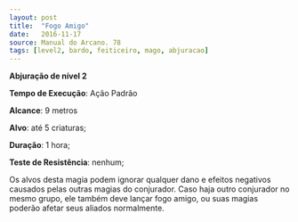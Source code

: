 ```yaml
---
layout: post
title:  "Fogo Amigo"
date:   2016-11-17
source: Manual do Arcano. 78
tags: [level2, bardo, feiticeiro, mago, abjuracao]
---
```


**Abjuração de nível 2**

**Tempo de Execução**: Ação Padrão

**Alcance**: 9 metros

**Alvo**: até 5 criaturas;

**Duração**: 1 hora;

**Teste de Resistência**: nenhum;

Os alvos desta magia podem ignorar 
qualquer dano e efeitos negativos causados pelas outras magias do conjurador. 
Caso haja outro conjurador no mesmo 
grupo, ele também deve lançar fogo amigo, ou suas magias poderão afetar seus 
aliados normalmente.